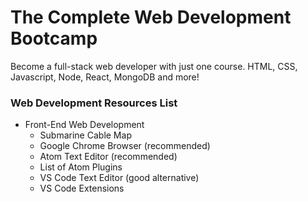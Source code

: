 # The Complete  Web Development Bootcamp

Become a full-stack web developer with just one course. HTML, CSS, Javascript, Node, React, MongoDB and more!

### Web Development Resources List

* Front-End Web Development
  * Submarine Cable Map
  * Google Chrome Browser (recommended)
  * Atom Text Editor (recommended)
  * List of Atom Plugins
  * VS Code Text Editor (good alternative)
  * VS Code Extensions

